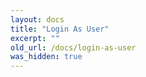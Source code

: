 ```yaml
---
layout: docs
title: "Login As User"
excerpt: ""
old_url: /docs/login-as-user
was_hidden: true
---
```

